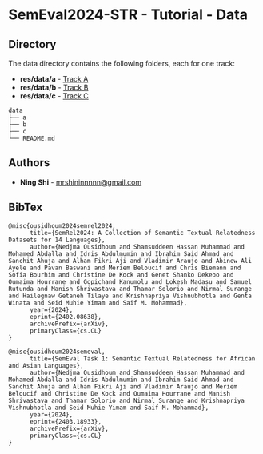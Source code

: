 # SemEval2024-STR - Tutorial - Data

## Directory
The data directory contains the following folders, each for one track:
+ **res/data/a** - [Track A](https://github.com/semantic-textual-relatedness/Semantic_Relatedness_SemEval2024/tree/main/Track%20A)
+ **res/data/b** - [Track B](https://github.com/semantic-textual-relatedness/Semantic_Relatedness_SemEval2024/tree/main/Track%20B)
+ **res/data/c** - [Track C](https://github.com/semantic-textual-relatedness/Semantic_Relatedness_SemEval2024/tree/main/Track%20C)
```
data
├── a
├── b
├── c
└── README.md
```

## Authors
* **Ning Shi** - mrshininnnnn@gmail.com

## BibTex
```
@misc{ousidhoum2024semrel2024,
      title={SemRel2024: A Collection of Semantic Textual Relatedness Datasets for 14 Languages}, 
      author={Nedjma Ousidhoum and Shamsuddeen Hassan Muhammad and Mohamed Abdalla and Idris Abdulmumin and Ibrahim Said Ahmad and Sanchit Ahuja and Alham Fikri Aji and Vladimir Araujo and Abinew Ali Ayele and Pavan Baswani and Meriem Beloucif and Chris Biemann and Sofia Bourhim and Christine De Kock and Genet Shanko Dekebo and Oumaima Hourrane and Gopichand Kanumolu and Lokesh Madasu and Samuel Rutunda and Manish Shrivastava and Thamar Solorio and Nirmal Surange and Hailegnaw Getaneh Tilaye and Krishnapriya Vishnubhotla and Genta Winata and Seid Muhie Yimam and Saif M. Mohammad},
      year={2024},
      eprint={2402.08638},
      archivePrefix={arXiv},
      primaryClass={cs.CL}
}

@misc{ousidhoum2024semeval,
      title={SemEval Task 1: Semantic Textual Relatedness for African and Asian Languages}, 
      author={Nedjma Ousidhoum and Shamsuddeen Hassan Muhammad and Mohamed Abdalla and Idris Abdulmumin and Ibrahim Said Ahmad and Sanchit Ahuja and Alham Fikri Aji and Vladimir Araujo and Meriem Beloucif and Christine De Kock and Oumaima Hourrane and Manish Shrivastava and Thamar Solorio and Nirmal Surange and Krishnapriya Vishnubhotla and Seid Muhie Yimam and Saif M. Mohammad},
      year={2024},
      eprint={2403.18933},
      archivePrefix={arXiv},
      primaryClass={cs.CL}
}
```